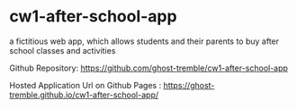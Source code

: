 # cw1-after-school-app
a fictitious web app, which allows students and their parents to buy after school classes and activities

Github Repository: https://github.com/ghost-tremble/cw1-after-school-app

Hosted Application Url on Github Pages : https://ghost-tremble.github.io/cw1-after-school-app/


